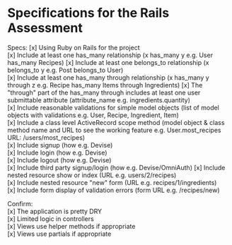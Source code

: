 # Specifications for the Rails Assessment

Specs:
[x] Using Ruby on Rails for the project  
[x] Include at least one has_many relationship (x has_many y e.g. User has_many Recipes)
[x] Include at least one belongs_to relationship (x belongs_to y e.g. Post belongs_to User)  
[x] Include at least one has_many through relationship (x has_many y through z e.g. Recipe   has_many Items through Ingredients)
[x] The "through" part of the has_many through includes at least one user submittable attribute (attribute_name e.g. ingredients.quantity)  
[x] Include reasonable validations for simple model objects (list of model objects with validations e.g. User, Recipe, Ingredient, Item)  
[x] Include a class level ActiveRecord scope method (model object & class method name and URL to see the working feature e.g. User.most_recipes URL: /users/most_recipes)  
[x] Include signup (how e.g. Devise)  
[x] Include login (how e.g. Devise)  
[x] Include logout (how e.g. Devise)  
[x] Include third party signup/login (how e.g. Devise/OmniAuth)
[x] Include nested resource show or index (URL e.g. users/2/recipes)  
[x] Include nested resource "new" form (URL e.g. recipes/1/ingredients)  
[x] Include form display of validation errors (form URL e.g. /recipes/new)  

Confirm:  
[x] The application is pretty DRY  
[x] Limited logic in controllers  
[x] Views use helper methods if appropriate  
[x] Views use partials if appropriate  
